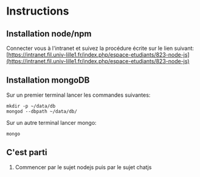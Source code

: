 # Instructions  
## Installation node/npm
Connecter vous à l'intranet et suivez la procédure écrite sur le lien suivant: [https://intranet.fil.univ-lille1.fr/index.php/espace-etudiants/823-node-js](https://intranet.fil.univ-lille1.fr/index.php/espace-etudiants/823-node-js)  

## Installation mongoDB
Sur un premier terminal lancer les commandes suivantes:
```
mkdir -p ~/data/db
mongod --dbpath ~/data/db/
```

Sur un autre terminal lancer mongo:
```
mongo
```
## C'est parti
1) Commencer par le sujet nodejs puis par le sujet chatjs